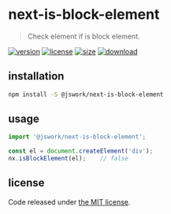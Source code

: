 # next-is-block-element
> Check element if is block element.

[![version][version-image]][version-url]
[![license][license-image]][license-url]
[![size][size-image]][size-url]
[![download][download-image]][download-url]

## installation
```bash
npm install -S @jswork/next-is-block-element
```

## usage
```js
import '@jswork/next-is-block-element';

const el = document.createElement('div');
nx.isBlockElement(el);    // false
```

## license
Code released under [the MIT license](https://github.com/afeiship/next-is-block-element/blob/master/LICENSE.txt).

[version-image]: https://img.shields.io/npm/v/@jswork/next-is-block-element
[version-url]: https://npmjs.org/package/@jswork/next-is-block-element

[license-image]: https://img.shields.io/npm/l/@jswork/next-is-block-element
[license-url]: https://github.com/afeiship/next-is-block-element/blob/master/LICENSE.txt

[size-image]: https://img.shields.io/bundlephobia/minzip/@jswork/next-is-block-element
[size-url]: https://github.com/afeiship/next-is-block-element/blob/master/dist/next-is-block-element.min.js

[download-image]: https://img.shields.io/npm/dm/@jswork/next-is-block-element
[download-url]: https://www.npmjs.com/package/@jswork/next-is-block-element
